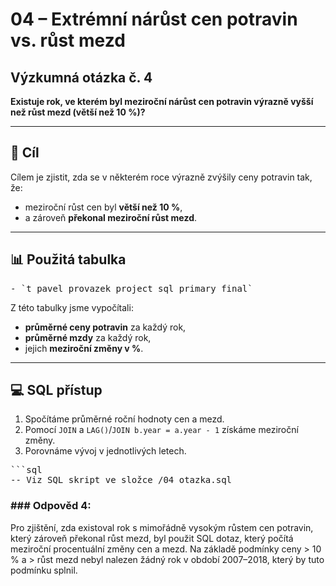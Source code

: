 # 04 – Extrémní nárůst cen potravin vs. růst mezd

## Výzkumná otázka č. 4

**Existuje rok, ve kterém byl meziroční nárůst cen potravin výrazně vyšší než růst mezd (větší než 10 %)?**

---

## 🧠 Cíl

Cílem je zjistit, zda se v některém roce výrazně zvýšily ceny potravin tak, že:

- meziroční růst cen byl **větší než 10 %**,  
- a zároveň **překonal meziroční růst mezd**.

---

## 📊 Použitá tabulka
<pre>
- `t_pavel_provazek_project_sql_primary_final`
</pre>
Z této tabulky jsme vypočítali:

- **průměrné ceny potravin** za každý rok,
- **průměrné mzdy** za každý rok,
- jejich **meziroční změny v %**.

---

## 💻 SQL přístup

1. Spočítáme průměrné roční hodnoty cen a mezd.
2. Pomocí `JOIN` a `LAG()`/`JOIN b.year = a.year - 1` získáme meziroční změny.
3. Porovnáme vývoj v jednotlivých letech.
<pre>
```sql
-- Viz SQL skript ve složce /04_otazka.sql
</pre>
### ### Odpověd 4:

 Pro zjištění, zda existoval rok s mimořádně vysokým růstem cen potravin,
  který zároveň překonal růst mezd, byl použit SQL dotaz, který počítá meziroční
  procentuální změny cen a mezd. Na základě podmínky ceny > 10 % a > růst mezd nebyl
  nalezen žádný rok v období 2007–2018, který by tuto podmínku splnil.
